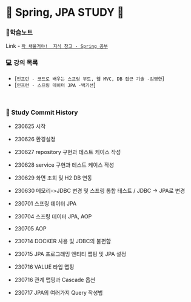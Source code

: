 
# 🐜 Spring, JPA STUDY 🐝

### 📝학습노트
 Link - [`꽉 채울거야!  지식 창고 - Spring 공부`](https://secretj.notion.site/de13558d517c49dfa201b9b2ee4ef1fa?v=9a56cc45dbb6457cbb5abf3def4ef061&pvs=4)
<br>


### 💻 강의 목록
  - [`인프런 - 코드로 배우는 스프링 부트, 웹 MVC, DB 접근 기술 -김영한`]
  - [`인프런 - 스프링 데이터 JPA -백기선`]

<br>

### :star2: Study Commit History

- 230625 시작

- 230626 환경설정

- 230627 repository 구현과 테스트 케이스 작성

- 230628 service 구현과 테스트 케이스 작성

- 230629 화면 조회 및 H2 DB 연동

- 230630 메모리->JDBC 변경 및 스프링 통합 테스트 /  JDBC -> JPA로 변경

- 230701 스프링 데이터 JPA

- 230704 스프링 데이터 JPA, AOP

- 230705 AOP

- 230714 DOCKER 사용 및 JDBC의 불편함

- 230715 JPA 프로그래밍 엔티티 맵핑 및 JPA 설정

- 230716 VALUE 타입 맵핑

- 230716 관계 맵핑과 Cascade 옵션

- 230717 JPA의 여러가지 Query 작성법
  
